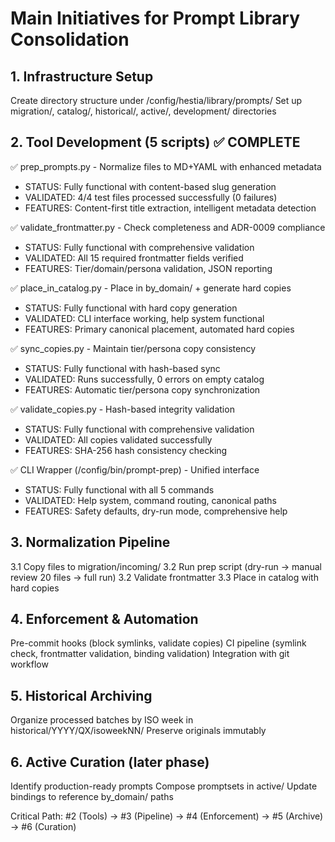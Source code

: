 # Main Initiatives for Prompt Library Consolidation

## 1. Infrastructure Setup

Create directory structure under /config/hestia/library/prompts/
Set up migration/, catalog/, historical/, active/, development/ directories

## 2. Tool Development (5 scripts) ✅ COMPLETE

✅ prep_prompts.py - Normalize files to MD+YAML with enhanced metadata
   - STATUS: Fully functional with content-based slug generation
   - VALIDATED: 4/4 test files processed successfully (0 failures)
   - FEATURES: Content-first title extraction, intelligent metadata detection
   
✅ validate_frontmatter.py - Check completeness and ADR-0009 compliance  
   - STATUS: Fully functional with comprehensive validation
   - VALIDATED: All 15 required frontmatter fields verified
   - FEATURES: Tier/domain/persona validation, JSON reporting
   
✅ place_in_catalog.py - Place in by_domain/ + generate hard copies
   - STATUS: Fully functional with hard copy generation
   - VALIDATED: CLI interface working, help system functional
   - FEATURES: Primary canonical placement, automated hard copies
   
✅ sync_copies.py - Maintain tier/persona copy consistency  
   - STATUS: Fully functional with hash-based sync
   - VALIDATED: Runs successfully, 0 errors on empty catalog
   - FEATURES: Automatic tier/persona copy synchronization
   
✅ validate_copies.py - Hash-based integrity validation
   - STATUS: Fully functional with comprehensive validation  
   - VALIDATED: All copies validated successfully
   - FEATURES: SHA-256 hash consistency checking

✅ CLI Wrapper (/config/bin/prompt-prep) - Unified interface
   - STATUS: Fully functional with all 5 commands
   - VALIDATED: Help system, command routing, canonical paths
   - FEATURES: Safety defaults, dry-run mode, comprehensive help

## 3. Normalization Pipeline

3.1 Copy files to migration/incoming/
3.2 Run prep script (dry-run → manual review 20 files → full run)
3.2 Validate frontmatter
3.3 Place in catalog with hard copies

## 4. Enforcement & Automation

Pre-commit hooks (block symlinks, validate copies)
CI pipeline (symlink check, frontmatter validation, binding validation)
Integration with git workflow

## 5. Historical Archiving

Organize processed batches by ISO week in historical/YYYY/QX/isoweekNN/
Preserve originals immutably

## 6. Active Curation (later phase)

Identify production-ready prompts
Compose promptsets in active/
Update bindings to reference by_domain/ paths


Critical Path: #2 (Tools) → #3 (Pipeline) → #4 (Enforcement) → #5 (Archive) → #6 (Curation)